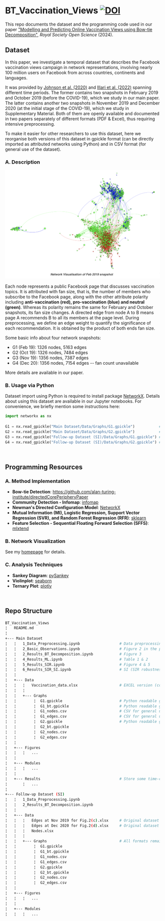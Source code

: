 # BT_Vaccination_Views [![DOI](https://zenodo.org/badge/DOI/10.5281/zenodo.10513913.svg)](https://doi.org/10.5281/zenodo.10513913)
This repo documents the dataset and the programming code used in our  paper ["Modelling and Predicting Online Vaccination Views using Bow-tie Decomposition"](https://royalsocietypublishing.org/doi/10.1098/rsos.231792), *Royal Society Open Science* (2024).


## Dataset
In this paper, we investigate a temporal dataset that describes the Facebook vaccination views campaign in network representations, involving nearly 100 million users on Facebook from across countries, continents and languages. 

It was provided by [Johnson et al. (2020)](https://www.nature.com/articles/s41586-020-2281-1) and [Illari et al. (2022)](https://www.science.org/doi/10.1126/sciadv.abo8017) spanning different time periods. The former contains two snapshots in February 2019 and October 2019 (before the COVID-19), which we study in our main paper. The latter contains another two snapshots in November 2019 and December 2020 (at the initial stage of the COVID-19), which we study in Supplementary Material. 
Both of them are openly available and documented in two papers separately of different formats (PDF & Excel), thus requiring intensive preprocessing. 

To make it easier for other researchers to use this dataset, here we reorganise both versions of this dataset in gpickle format (can be directly imported as attributed networks using Python) and in CSV format (for general use of the dataset).

### A. Description
<img src="Main Dataset/Figures/Data_Image.png" style="width:700px;"/>

Each node represents a public Facebook page that discusses vaccination topics. It is attributed with fan size, that is, the number of members who subscribe to the Facebook page, along with the other attribute polarity including **anti-vaccination (red), pro-vaccination (blue) and neutral (green)**. Whereas its polarity remains the same for February and October snapshots, its fan size changes.
A directed edge from node A to B means page A recommends B to all its members at the page level. 
During preprocessing, we define an edge weight to quantify the significance of each recommendation. It is obtained by the product of both ends fan size. 

Some basic info about four network snapshots:
- G1 (Feb 19): 1326 nodes, 5163 edges
- G2 (Oct 19): 1326 nodes, 7484 edges
- G3 (Nov 19): 1356 nodes, 7387 edges
- G4 (Dec 20): 1356 nodes, 7154 edges -- fan count unavailable

More details are available in our paper. 

### B. Usage via Python
Dataset import using Python is required to install package [NetworkX](https://networkx.org/). Details about using this dataset are available in our Jupyter notebooks. For convenience, we briefly mention some instructions here:

```python
import networkx as nx

G1 = nx.read_gpickle("Main Dataset/Data/Graphs/G1.gpickle")           # Feb 19 network
G2 = nx.read_gpickle("Main Dataset/Data/Graphs/G2.gpickle")           # Oct 19 network
G3 = nx.read_gpickle("Follow-up Dataset (SI)/Data/Graphs/G1.gpickle") # Nov 19 network
G4 = nx.read_gpickle("Follow-up Dataset (SI)/Data/Graphs/G2.gpickle") # Dec 20 network
```

<br/>

## Programming Resources
### A. Method Implementation
- **Bow-tie Detection**: https://github.com/alan-turing-institute/directedCorePeripheryPaper
- **Community Detection - Infomap**: [infomap](https://github.com/mapequation/infomap)
- **Newman's Directed Configuration Model**: [NetworkX](https://networkx.org/documentation/stable/reference/generated/networkx.generators.degree_seq.directed_configuration_model.html) 
- **Mutual Information (MI), Logistic Regression, Support Vector Regression (SVR), and Random Forest Regression (RFR)**: [sklearn](https://scikit-learn.org/stable/)
- **Feature Selection - Sequential Floating Forward Selection (SFFS)**: [mlxtend](https://rasbt.github.io/mlxtend/)

### B. Network Visualization
See my [homepage](https://github.com/YuetingH) for details.

### C. Analysis Techniques
- **Sankey Diagram**:  [pySankey](https://github.com/Pierre-Sassoulas/pySankey)
- **Violinplot**: [seaborn](https://seaborn.pydata.org/generated/seaborn.violinplot.html)
- **Ternary Plot**: [plotly](https://plotly.com/python/ternary-plots/)

<br/>

## Repo Structure
```bash
BT_Vaccination_Views
¦   README.md   
¦
+--- Main Dataset   
¦   ¦   1_Data_Preprocessing.ipynb                  # Data preprocessing and reorganizing
¦   ¦   2_Basic_Observations.ipynb                  # Figure 2 in the paper
¦   ¦   2_Results_BT_Decomposition.ipynb            # Figure 3 
¦   ¦   4_Results_ML.ipynb                          # Table 1 & 2
¦   ¦   5_Results_SIR.ipynb                         # Figure 4 & 5
¦   ¦   6_Results_SIR_SI.ipynb                      # SI (SIR robustness check)
¦   ¦
¦   +--- Data           
¦   ¦   ¦   Vaccination_data.xlsx                   # EXCEL version (converted from PDF in Johnson et al.)
¦   ¦   ¦   
¦   ¦   +--- Graphs
¦   ¦        ¦  G1.gpickle                          # Python readable graph (Feb 19)
¦   ¦        ¦  G1_bt.gpickle                       # Python readable graph with bt results
¦   ¦        ¦  G1_nodes.csv                        # CSV for general use of the dataset
¦   ¦        ¦  G1_edges.csv                        # CSV for general use of the dataset
¦   ¦        ¦  G2.gpickle                          # Python readable graph (Oct 19)
¦   ¦        ¦  G2_bt.gpickle
¦   ¦        ¦  G2_nodes.csv
¦   ¦        ¦  G2_edges.csv
¦   ¦
¦   +--- Figures
¦   ¦   ¦   ...
¦   ¦  
¦   +--- Modules                                    
¦   ¦   ¦   ...
¦   ¦
¦   +--- Results                                    # Store some time-consuming results (e.g., SFFS, SIR)
¦       ¦   ...
¦   
+--- Follow-up Dataset (SI)                        
¦   ¦   1_Data_Preprocessing.ipynb                 
¦   ¦   2_Results_BT_Decomposition.ipynb          
¦   ¦
¦   +--- Data           
¦   ¦   ¦   Edges at Nov 2019 for Fig.2(c).xlsx     # Original dataset from Illari et al (Nov 19)
¦   ¦   ¦   Edges at Dec 2020 for Fig.2(d).xlsx     # Original dataset from Illari et al (Dec 20)
¦   ¦   ¦   Nodes.xlsx
¦   ¦   ¦   
¦   ¦   +--- Graphs                                 # All formats remain consistant with the main dataset folder
¦   ¦        ¦  G1.gpickle                          
¦   ¦        ¦  G1_bt.gpickle
¦   ¦        ¦  G1_nodes.csv
¦   ¦        ¦  G1_edges.csv
¦   ¦        ¦  G2.gpickle
¦   ¦        ¦  G2_bt.gpickle
¦   ¦        ¦  G2_nodes.csv
¦   ¦        ¦  G2_edges.csv 
¦   ¦
¦   +--- Figures
¦   ¦   ¦   ...
¦   ¦  
¦   +--- Modules
¦   ¦   ¦   ...
             
```




